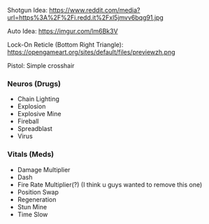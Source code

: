 Shotgun Idea:
<https://www.reddit.com/media?url=https%3A%2F%2Fi.redd.it%2Fxl5jmvv6bqg91.jpg>

Auto Idea:
<https://imgur.com/lm6Bk3V>

Lock-On Reticle (Bottom Right Triangle):
<https://opengameart.org/sites/default/files/previewzh.png>

Pistol: Simple crosshair

### Neuros (Drugs)

- Chain Lighting
- Explosion
- Explosive Mine
- Fireball
- Spreadblast
- Virus

### Vitals (Meds)

- Damage Multiplier
- Dash
- Fire Rate Multiplier(?) (I think u guys wanted to remove this one)
- Position Swap
- Regeneration
- Stun Mine
- Time Slow
